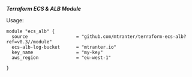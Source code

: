 ***Terraform ECS & ALB Module***

Usage:
```
module "ecs_alb" {
  source                  = "github.com/mtranter/terraform-ecs-alb?ref=v0.3//module"
  ecs-alb-log-bucket      = "mtranter.io"
  key_name                = "my-key"
  aws_region              = "eu-west-1"

}
```
